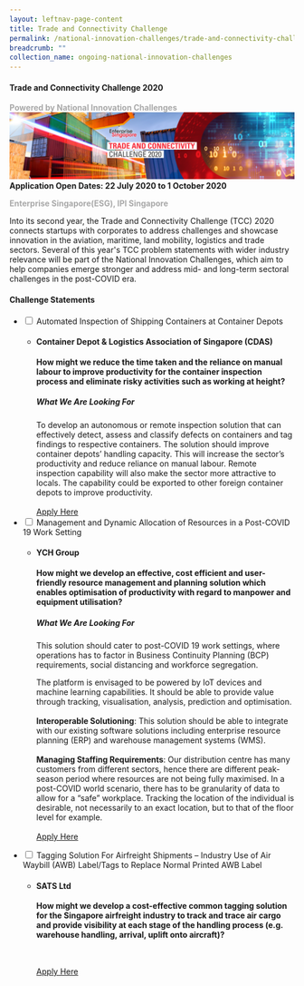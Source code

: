 ```yaml
---
layout: leftnav-page-content
title: Trade and Connectivity Challenge
permalink: /national-innovation-challenges/trade-and-connectivity-challenge-2020
breadcrumb: ""
collection_name: ongoing-national-innovation-challenges
---
```

#### **Trade and Connectivity Challenge 2020**
<font color="#a9a9a9"><b>Powered by National Innovation Challenges</b></font>
[![1](/images/tcc2020_banner.jpg)](http://tradeandconnectivity.innovation-challenge.sg)
**Application Open Dates: 22 July 2020 to 1 October 2020**<br>

<font color=" #a9a9a9"><b>Enterprise Singapore(ESG), IPI Singapore</b></font>

Into its second year, the Trade and Connectivity Challenge (TCC) 2020 connects startups with corporates to address challenges and showcase innovation in the aviation, maritime, land mobility, logistics and trade sectors. Several of this year's TCC problem statements with wider industry relevance will be part of the National Innovation Challenges, which aim to help companies emerge stronger and address mid- and long-term sectoral challenges in the post-COVID era. 

<!-- start of wrapper div -->
<!-- start of first drop down box -->
<div id="wrapper"> 
  <h4> Challenge Statements</h4>
<ul>
  <li>
    <input type="checkbox" id="list-item-1">
    <label for="list-item-1" class="first">Automated Inspection of Shipping Containers at Container Depots</label>
        <ul>
          <li><b><h4>Container Depot & Logistics Association of Singapore (CDAS)</h4>How might we reduce the time taken and the reliance on manual labour to improve productivity for the container inspection process and eliminate risky activities such as working at height?</b>
            <h5>What We Are Looking For</h5>
To develop an autonomous or remote inspection solution that can effectively detect, assess and classify defects on containers and tag findings to respective containers. The solution should improve container depots’ handling capacity. This will increase the sector’s productivity and reduce reliance on manual labour. Remote inspection capability will also make the sector more attractive to locals. The capability could be exported to other foreign container depots to improve productivity.
<br><br>
<a href="https://tcc-industry.innovation-challenge.sg/problem-statement/automated-inspection-of-shipping-containers-at-container-depots.html" target="_blank" >Apply Here</a>
      </li>
     </ul>
   </li>
<!-- end of first drop down box -->
<!-- start of first drop down box -->
    <li>
    <input type="checkbox" id="list-item-2">
    <label for="list-item-2">Management and Dynamic Allocation of Resources in a Post-COVID 19 Work Setting</label>
      <ul>
        <li><b><h4>YCH Group</h4>
      How might we develop an effective, cost efficient and user-friendly resource management and planning solution which enables optimisation of productivity with regard to manpower and equipment utilisation? </b>
     
<h5>What We Are Looking For</h5>

This solution should cater to post-COVID 19 work settings, where operations has to factor in Business Continuity Planning (BCP) requirements, social distancing and workforce segregation. 

The platform is envisaged to be powered by IoT devices and machine learning capabilities. It should be able to provide value through tracking, visualisation, analysis, prediction and optimisation.<br><br>
          <b>Interoperable Solutioning</b>: This solution should be able to integrate with our existing software solutions including enterprise resource planning (ERP) and warehouse management systems (WMS).<br><br>
          <b>Managing Staffing Requirements</b>: Our distribution centre has many customers from different sectors, hence there are different peak-season period where resources are not being fully maximised. In a post-COVID world scenario, there has to be granularity of data to allow for a “safe” workplace. Tracking the location of the individual is desirable, not necessarily to an exact location, but to that of the floor level for example.
<br><br>
<a href="https://tcc-industry.innovation-challenge.sg/problem-statement/management-and-dynamic-allocation-of-resources-in-a-post-covid-19-work-setting.html" target="_blank" >Apply Here</a>
        </li>
      </ul>
    </li>
<!-- end of second drop down box -->
<!-- start of third drop down box -->
<li>
    <input type="checkbox" id="list-item-3">
    <label for="list-item-3">Tagging Solution For Airfreight Shipments – Industry Use of Air Waybill (AWB) Label/Tags to Replace Normal Printed AWB Label</label>
      <ul>
        <li><b><h4>SATS Ltd</h4>
          How might we develop a cost-effective common tagging solution for the Singapore airfreight industry to track and trace air cargo and provide visibility at each stage of the handling process (e.g. warehouse handling, arrival, uplift onto aircraft)?</b>

<br><br>
<a href="https://tcc-industry.innovation-challenge.sg/problem-statement/tagging-solution-for-airfreight-shipments-industry-use-of-air-waybill-awb-labeltags-to-replace-normal-printed-awb-label.html" target="_blank" >Apply Here</a>
        </li>
      </ul>
    </li>
    
<!-- end of drop down box 3-->
</ul>
</div>
